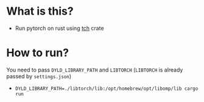 # What is this?
- Run pytorch on rust using [tch](https://github.com/LaurentMazare/tch-rs) crate

# How to run?
You need to pass `DYLD_LIBRARY_PATH` and `LIBTORCH` (`LIBTORCH` is already passed by `settings.json`)
- `DYLD_LIBRARY_PATH=./libtorch/lib:/opt/homebrew/opt/libomp/lib cargo run`
